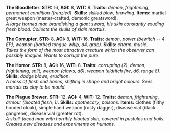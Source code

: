 **The Bloodletter**. **STR:** 16, **AGI:** 8, **WIT:** 8. **Traits:** _demon_, _frightening_, _permanent condition (frenzied)_. **Skills:** _skilled blow_, _brawling_. **Items:** martial great weapon (master-crafted, demonic greatsword). \
_A large horned man brandishing a giant sword, his skin constantly exuding fresh blood. Collects the skulls of slain mortals._


**The Corrupter**. **STR:** 8, **AGI:** 8, **WIT:** 16. **Traits:** _demon_, _power (bewitch -- 4 EP)_, _weapon (barbed tongue-whip, d4, grab)_. **Skills:** _charm_, _music_. \
_Takes the form of the most attractive creature which the observer can possibly imagine. Wants to corrupt the pure._


**The Horror**. **STR:** 8, **AGI:** 16, **WIT:** 8. **Traits:** _corrupting (2)_, _demon_, _frightening_, _split_, _weapon (claws, d6)_, _weapon (eldritch fire, d6, range 8)_. **Skills:** _dodge blows_, _erudition_. \
_A mess of flesh and bones, shifting in shape and bright colours. Sees mortals as clay to be mould._


**The Plague Brewer**. **STR:** 12, **AGI:** 4, **WIT:** 12. **Traits:** _demon_, _frightening_, _armour (bloated flesh, 1)_. **Skills:** _apothecary_, _poisons_. **Items:** clothes (filthy hooded cloak), simple hand weapon (rusty dagger), disease vial (black gangrene), disease vial (greater rot). \
_A skull-faced man with horribly bloated skin, covered in pustules and boils. Creates new diseases and experiments on humans._


